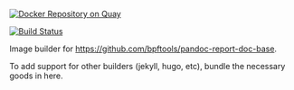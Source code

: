[![Docker Repository on Quay](https://quay.io/repository/dalehamel/pandoc-report-builder/status "Docker Repository on Quay")](https://quay.io/repository/dalehamel/pandoc-report-builder)

[![Build Status](https://travis-ci.org/dalehamel/pandoc-report-builder.svg?branch=master)](https://travis-ci.org/dalehamel/pandoc-report-builder)

Image builder for https://github.com/bpftools/pandoc-report-doc-base.

To add support for other builders (jekyll, hugo, etc), bundle the necessary goods in here.
